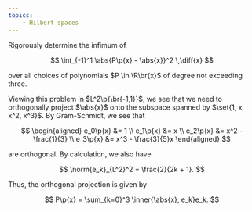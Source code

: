 ```yaml
---
topics:
    - Hilbert spaces
---
```


<problem>

Rigorously determine the infimum of

$$
\int_{-1}^1 \abs{P\p{x} - \abs{x}}^2 \,\diff{x}
$$

over all choices of polynomials $P \in \R\br{x}$ of degree not exceeding three.

</problem>

<solution>

Viewing this problem in $L^2\p{\br{-1,1}}$, we see that we need to orthogonally project $\abs{x}$ onto the subspace spanned by $\set{1, x, x^2, x^3}$. By Gram-Schmidt, we see that

$$
\begin{aligned}
    e_0\p{x}
        &= 1 \\
    e_1\p{x}
        &= x \\
    e_2\p{x}
        &= x^2 - \frac{1}{3} \\
    e_3\p{x}
        &= x^3 - \frac{3}{5}x
\end{aligned}
$$

are orthogonal. By calculation, we also have

$$
\norm{e_k}_{L^2}^2
    = \frac{2}{2k + 1}.
$$

Thus, the orthogonal projection is given by

$$
P\p{x}
    = \sum_{k=0}^3 \inner{\abs{x}, e_k}e_k.
$$

</solution>
